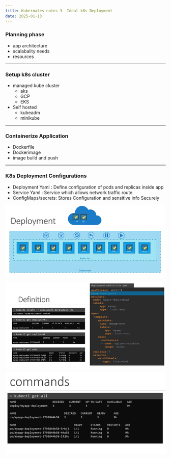 ```yaml
---
title: Kubernates notes 3  Ideal k8s Deployment
date: 2025-01-13
---
```


### Planning phase 
- app architecture
- scalabality needs 
- resources
---
### Setup k8s cluster

- managed kube cluster
	- aks
	- GCP
	- EKS
- Self hosted
	- kubeadm
	- minikube

---
### Containerize Application
- Dockerfile
- Dockerimage
- image build and push

---
### K8s Deployment Configurations

- Deployment Yaml : Define configuration of pods and replicas inside app
- Service Yaml : Service which allows network traffic route
- ConfigMaps/secrets: Stores Configuration and sensitive info Securely

![alt text](Pastedimage20250217131020.png)


![alt text](Pastedimage20250217131144.png)

![alt text](Pastedimage20250217131225.png)




